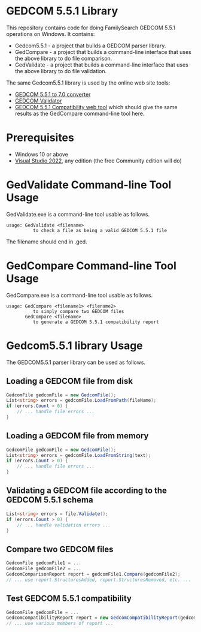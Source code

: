 # GEDCOM 5.5.1 Library

This repository contains code for doing FamilySearch GEDCOM 5.5.1 operations on Windows.
It contains:

- Gedcom5.5.1 - a project that builds a GEDCOM parser library.
- GedCompare - a project that builds a command-line interface that uses the above library to do file comparison.
- GedValidate - a project that builds a command-line interface that uses the above library to do file validation.

The same Gedcom5.5.1 library is used by the online web site tools:
- [GEDCOM 5.5.1 to 7.0 converter](https://magikeygedcomconverter.azurewebsites.net)
- [GEDCOM Validator](https://magikeygedcomconverter.azurewebsites.net/Validate)
- [GEDCOM 5.5.1 Compatibility web tool](https://magikeygedcomconverter.azurewebsites.net/Compatibility)
  which should give the same results as the GedCompare command-line tool here.

# Prerequisites

- Windows 10 or above
- [Visual Studio 2022](https://visualstudio.microsoft.com/downloads/), any edition (the free Community edition will do)

# GedValidate Command-line Tool Usage

GedValidate.exe is a command-line tool usable as follows.

```
usage: GedValidate <filename>
          to check a file as being a valid GEDCOM 5.5.1 file
```

The filename should end in .ged.

# GedCompare Command-line Tool Usage

GedCompare.exe is a command-line tool usable as follows.

```
usage: GedCompare <filename1> <filename2>
          to simply compare two GEDCOM files
       GedCompare <filename>
          to generate a GEDCOM 5.5.1 compatibility report
```

# Gedcom5.5.1 library Usage

The GEDCOM5.5.1 parser library can be used as follows.

## Loading a GEDCOM file from disk

```csharp
GedcomFile gedcomFile = new GedcomFile();
List<string> errors = gedcomFile.LoadFromPath(fileName);
if (errors.Count > 0) {
    // ... handle file errors ...
}
```

## Loading a GEDCOM file from memory

```csharp
GedcomFile gedcomFile = new GedcomFile();
List<string> errors = gedcomFile.LoadFromString(text);
if (errors.Count > 0) {
    // ... handle file errors ...
}
```

## Validating a GEDCOM file according to the GEDCOM 5.5.1 schema

```csharp
List<string> errors = file.Validate();
if (errors.Count > 0) {
    // ... handle validation errors ...
}
```

## Compare two GEDCOM files

```csharp
GedcomFile gedcomFile1 = ...
GedcomFile gedcomFile2 = ...
GedcomComparisonReport report = gedcomFile1.Compare(gedcomFile2);
// ... use report.StructuresAdded, report.StructuresRemoved, etc. ...
```

## Test GEDCOM 5.5.1 compatibility

```csharp
GedcomFile gedcomFile = ...
GedcomCompatibilityReport report = new GedcomCompatibilityReport(gedcomFile);
// ... use various members of report ...
```
